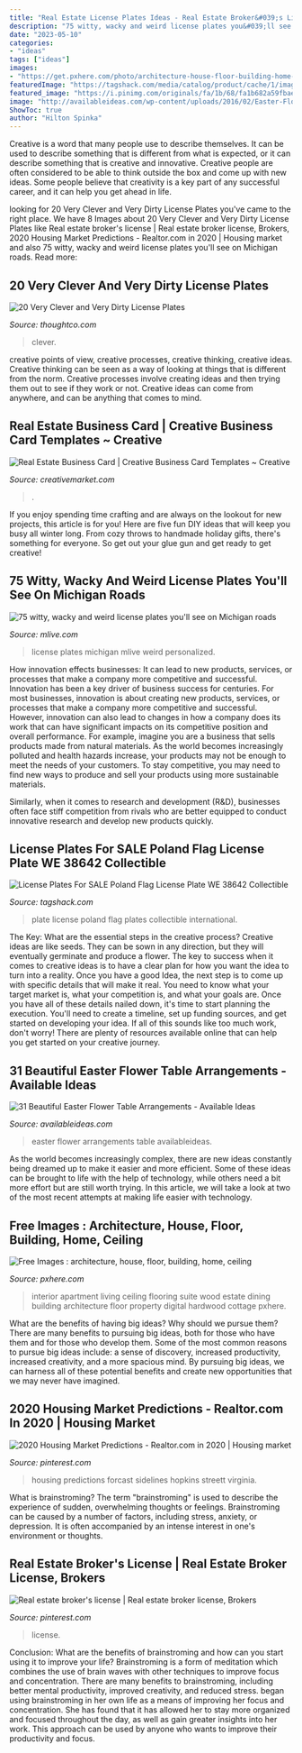 ```yaml
---
title: "Real Estate License Plates Ideas - Real Estate Broker&#039;s License"
description: "75 witty, wacky and weird license plates you&#039;ll see on michigan roads"
date: "2023-05-10"
categories:
- "ideas"
tags: ["ideas"]
images:
- "https://get.pxhere.com/photo/architecture-house-floor-building-home-ceiling-cottage-property-living-room-room-apartment-interior-design-design-hardwood-estate-digital-art-suite-real-estate-dining-room-wood-flooring-945412.jpg"
featuredImage: "https://tagshack.com/media/catalog/product/cache/1/image/650x/040ec09b1e35df139433887a97daa66f/e/2/e25.jpg"
featured_image: "https://i.pinimg.com/originals/fa/1b/68/fa1b682a59fbae952423b232a5e7dc16.jpg"
image: "http://availableideas.com/wp-content/uploads/2016/02/Easter-Flower-Table-Arrangements-31.jpg"
ShowToc: true
author: "Hilton Spinka"
---
```



Creative is a word that many people use to describe themselves. It can be used to describe something that is different from what is expected, or it can describe something that is creative and innovative. Creative people are often considered to be able to think outside the box and come up with new ideas. Some people believe that creativity is a key part of any successful career, and it can help you get ahead in life.

	

		
looking for 20 Very Clever and Very Dirty License Plates you've came to the right place. We have 8 Images about 20 Very Clever and Very Dirty License Plates like Real estate broker&#039;s license | Real estate broker license, Brokers, 2020 Housing Market Predictions - Realtor.com in 2020 | Housing market and also 75 witty, wacky and weird license plates you&#039;ll see on Michigan roads. Read more:
		
    
## 20 Very Clever And Very Dirty License Plates

<img loading=lazy src="https://fthmb.tqn.com/Yb5U2jcpOsAv5MeDoKORnSx8gnM=/768x0/filters:no_upscale():max_bytes(150000):strip_icc()/pbfugo-581756755f9b581c0b19a7ae.jpg" onerror="this.onerror=null;this.src='https://tse4.mm.bing.net/th?id=OIP.spwp9h1pPiEwZf_6MGRBcgHaKo&amp;pid=15.1';" alt="20 Very Clever and Very Dirty License Plates">

_Source: thoughtco.com_

>clever. 

	

creative points of view, creative processes, creative thinking, creative ideas.
Creative thinking can be seen as a way of looking at things that is different from the norm. Creative processes involve creating ideas and then trying them out to see if they work or not. Creative ideas can come from anywhere, and can be anything that comes to mind.

    
## Real Estate Business Card | Creative Business Card Templates ~ Creative

<img loading=lazy src="https://cmkt-image-prd.freetls.fastly.net/0.1.0/ps/3004091/910/607/m1/fpnw/wm0/03_real-estate-business-card-.jpg?1500624092&amp;s=2cc09589e9093f67ce0df99c169d7fdc" onerror="this.onerror=null;this.src='https://tse1.mm.bing.net/th?id=OIP.ZAF0-mSicMrbZQ7hMpik0QHaE8&amp;pid=15.1';" alt="Real Estate Business Card | Creative Business Card Templates ~ Creative">

_Source: creativemarket.com_

>. 

	

If you enjoy spending time crafting and are always on the lookout for new projects, this article is for you! Here are five fun DIY ideas that will keep you busy all winter long. From cozy throws to handmade holiday gifts, there's something for everyone. So get out your glue gun and get ready to get creative!

    
## 75 Witty, Wacky And Weird License Plates You&#039;ll See On Michigan Roads

<img loading=lazy src="https://www.mlive.com/resizer/Keg4OS5gKveE5oEvA4e1QBBPwZU=/1200x0/advancelocal-adapter-image-uploads.s3.amazonaws.com/image.mlive.com/home/mlive-media/width2048/img/entertainment_impact/photo/z000mmjpg-c62606a61e13c603.jpg" onerror="this.onerror=null;this.src='https://tse3.mm.bing.net/th?id=OIP.mh87W7rIa8gR5VSAegcFQwHaE3&amp;pid=15.1';" alt="75 witty, wacky and weird license plates you&#039;ll see on Michigan roads">

_Source: mlive.com_

>license plates michigan mlive weird personalized. 

	

How innovation effects businesses: It can lead to new products, services, or processes that make a company more competitive and successful.
Innovation has been a key driver of business success for centuries. For most businesses, innovation is about creating new products, services, or processes that make a company more competitive and successful. However, innovation can also lead to changes in how a company does its work that can have significant impacts on its competitive position and overall performance.
For example, imagine you are a business that sells products made from natural materials. As the world becomes increasingly polluted and health hazards increase, your products may not be enough to meet the needs of your customers. To stay competitive, you may need to find new ways to produce and sell your products using more sustainable materials.

Similarly, when it comes to research and development (R&D), businesses often face stiff competition from rivals who are better equipped to conduct innovative research and develop new products quickly.

    
## License Plates For SALE Poland Flag License Plate WE 38642 Collectible

<img loading=lazy src="https://tagshack.com/media/catalog/product/cache/1/image/650x/040ec09b1e35df139433887a97daa66f/e/2/e25.jpg" onerror="this.onerror=null;this.src='https://tse1.mm.bing.net/th?id=OIP.FK0YO9BFhJ5MulpFbAhYKgHaD8&amp;pid=15.1';" alt="License Plates For SALE Poland Flag License Plate WE 38642 Collectible">

_Source: tagshack.com_

>plate license poland flag plates collectible international. 

	

The Key: What are the essential steps in the creative process?
Creative ideas are like seeds. They can be sown in any direction, but they will eventually germinate and produce a flower. The key to success when it comes to creative ideas is to have a clear plan for how you want the idea to turn into a reality. Once you have a good Idea, the next step is to come up with specific details that will make it real. You need to know what your target market is, what your competition is, and what your goals are. Once you have all of these details nailed down, it's time to start planning the execution. You'll need to create a timeline, set up funding sources, and get started on developing your idea. If all of this sounds like too much work, don't worry! There are plenty of resources available online that can help you get started on your creative journey.

    
## 31 Beautiful Easter Flower Table Arrangements - Available Ideas

<img loading=lazy src="http://availableideas.com/wp-content/uploads/2016/02/Easter-Flower-Table-Arrangements-31.jpg" onerror="this.onerror=null;this.src='https://tse2.mm.bing.net/th?id=OIP.Z5xjAGb4oNccqvv79SKGoAHaLH&amp;pid=15.1';" alt="31 Beautiful Easter Flower Table Arrangements - Available Ideas">

_Source: availableideas.com_

>easter flower arrangements table availableideas. 

	

As the world becomes increasingly complex, there are new ideas constantly being dreamed up to make it easier and more efficient. Some of these ideas can be brought to life with the help of technology, while others need a bit more effort but are still worth trying. In this article, we will take a look at two of the most recent attempts at making life easier with technology.

    
## Free Images : Architecture, House, Floor, Building, Home, Ceiling

<img loading=lazy src="https://get.pxhere.com/photo/architecture-house-floor-building-home-ceiling-cottage-property-living-room-room-apartment-interior-design-design-hardwood-estate-digital-art-suite-real-estate-dining-room-wood-flooring-945412.jpg" onerror="this.onerror=null;this.src='https://tse2.mm.bing.net/th?id=OIP.Y_Lgj_CvwVT_gMhQ1XHMYQHaEK&amp;pid=15.1';" alt="Free Images : architecture, house, floor, building, home, ceiling">

_Source: pxhere.com_

>interior apartment living ceiling flooring suite wood estate dining building architecture floor property digital hardwood cottage pxhere. 

	

What are the benefits of having big ideas? Why should we pursue them?
There are many benefits to pursuing big ideas, both for those who have them and for those who develop them. Some of the most common reasons to pursue big ideas include: a sense of discovery, increased productivity, increased creativity, and a more spacious mind. By pursuing big ideas, we can harness all of these potential benefits and create new opportunities that we may never have imagined.

    
## 2020 Housing Market Predictions - Realtor.com In 2020 | Housing Market

<img loading=lazy src="https://i.pinimg.com/736x/52/51/5a/52515a8bd1833a37dce05a8283fc0291.jpg" onerror="this.onerror=null;this.src='https://tse2.mm.bing.net/th?id=OIP.jogZIRwxpdJTLgxmya7gWgHaIi&amp;pid=15.1';" alt="2020 Housing Market Predictions - Realtor.com in 2020 | Housing market">

_Source: pinterest.com_

>housing predictions forcast sidelines hopkins streett virginia. 

	

What is brainstroming?
The term "brainstroming" is used to describe the experience of sudden, overwhelming thoughts or feelings. Brainstroming can be caused by a number of factors, including stress, anxiety, or depression. It is often accompanied by an intense interest in one's environment or thoughts.

    
## Real Estate Broker&#039;s License | Real Estate Broker License, Brokers

<img loading=lazy src="https://i.pinimg.com/originals/fa/1b/68/fa1b682a59fbae952423b232a5e7dc16.jpg" onerror="this.onerror=null;this.src='https://tse4.mm.bing.net/th?id=OIP.Kl_ONxpVN_apBJvH5FzDVQHaNK&amp;pid=15.1';" alt="Real estate broker&#039;s license | Real estate broker license, Brokers">

_Source: pinterest.com_

>license. 

	

Conclusion: What are the benefits of brainstroming and how can you start using it to improve your life?
Brainstroming is a form of meditation which combines the use of brain waves with other techniques to improve focus and concentration. There are many benefits to brainstroming, including better mental productivity, improved creativity, and reduced stress. began using brainstroming in her own life as a means of improving her focus and concentration. She has found that it has allowed her to stay more organized and focused throughout the day, as well as gain greater insights into her work. This approach can be used by anyone who wants to improve their productivity and focus.


